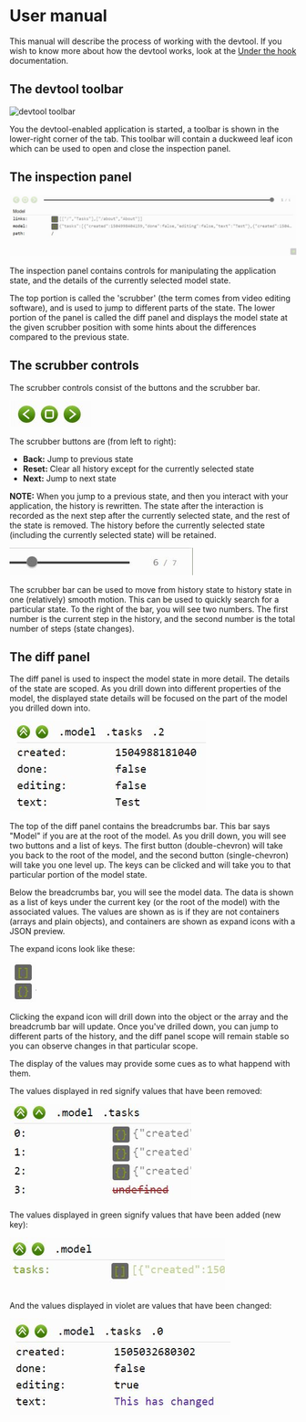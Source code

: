 # User manual

This manual will describe the process of working with the devtool. If you wish
to know more about how the devtool works, look at the [Under the
hook](./under-the-hood.md) documentation.

## The devtool toolbar

![devtool toolbar](../media/expand-icon.jpg)

You the devtool-enabled application is started, a toolbar is shown in the
lower-right corner of the tab. This toolbar will contain a duckweed leaf icon
which can be used to open and close the inspection panel.

## The inspection panel

![inspection panel](../media/panel.jpg)

The inspection panel contains controls for manipulating the application state,
and the details of the currently selected model state.

The top portion is called the 'scrubber' (the term comes from video editing
software), and is used to jump to different parts of the state. The lower
portion of the panel is called the diff panel and displays the model state at
the given scrubber position with some hints about the differences compared to
the previous state.

## The scrubber controls

The scrubber controls consist of the buttons and the scrubber bar.

![scrubber buttons](../media/scrubber-buttons.jpg)

The scrubber buttons are (from left to right):

- **Back:** Jump to previous state
- **Reset:** Clear all history except for the currently selected state
- **Next:** Jump to next state

**NOTE:** When you jump to a previous state, and then you interact with your
application, the history is rewritten. The state after the interaction is
recorded as the next step after the currently selected state, and the rest of
the state is removed. The history before the currently selected state (including
the currently selected state) will be retained.

![scrubber bar](../media/scrubber-bar.jpg)

The scrubber bar can be used to move from history state to history state in one
(relatively) smooth motion. This can be used to quickly search for a particular
state. To the right of the bar, you will see two numbers. The first number is
the current step in the history, and the second number is the total number of
steps (state changes).

## The diff panel

The diff panel is used to inspect the model state in more detail. The details of
the state are scoped. As you drill down into different properties of the model,
the displayed state details will be focused on the part of the model you drilled
down into.

![diff panel](../media/inspector-breadcrumbs.jpg)

The top of the diff panel contains the breadcrumbs bar. This bar says "Model" if
you are at the root of the model. As you drill down, you will see two buttons
and a list of keys. The first button (double-chevron) will take you back to the
root of the model, and the second button (single-chevron) will take you one
level up. The keys can be clicked and will take you to that particular portion
of the model state.

Below the breadcrumbs bar, you will see the model data. The data is shown as a
list of keys under the current key (or the root of the model) with the
associated values. The values are shown as is if they are not containers (arrays
and plain objects), and containers are shown as expand icons with a JSON
preview.

The expand icons look like these:

![expand icons](../media/expand-icons.jpg)

Clicking the expand icon will drill down into the object or the array and the
breadcrumb bar will update. Once you've drilled down, you can jump to different
parts of the history, and the diff panel scope will remain stable so you can
observe changes in that particular scope.

The display of the values may provide some cues as to what happend with them.

The values displayed in red signify values that have been removed:

![diff deleted](../media/diff-deleted.jpg)

The values displayed in green signify values that have been added (new key):

![diff added](../media/diff-added.jpg)

And the values displayed in violet are values that have been changed:

![diff updated](../media/diff-update.jpg)
